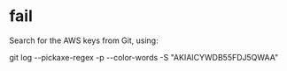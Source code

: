 # fail
Search for the AWS keys from Git, using:

git log --pickaxe-regex -p --color-words -S "AKIAICYWDB55FDJ5QWAA"
